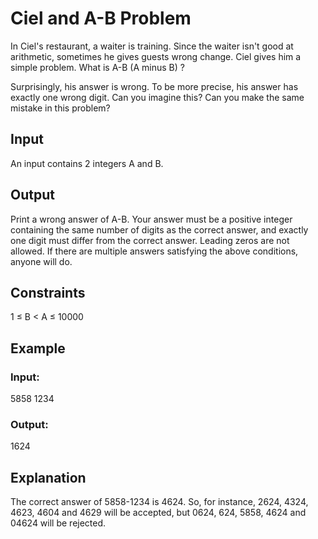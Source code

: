 # Ciel and A-B Problem

In Ciel's restaurant, a waiter is training. Since the waiter isn't good at arithmetic, sometimes he gives guests wrong change. 
Ciel gives him a simple problem. What is A-B (A minus B) ?

Surprisingly, his answer is wrong. To be more precise, his answer has exactly one wrong digit. Can you imagine this? 
Can you make the same mistake in this problem?

## Input

An input contains 2 integers A and B.

## Output

Print a wrong answer of A-B. Your answer must be a positive integer containing the same 
number of digits as the correct answer, and exactly one digit must differ from the correct answer. 
Leading zeros are not allowed. If there are multiple answers satisfying the above conditions, anyone will do.

## Constraints

1 ≤ B < A ≤ 10000


## Example

### Input:

5858 1234

### Output:

1624

## Explanation

The correct answer of 5858-1234 is 4624. 
So, for instance, 2624, 4324, 4623, 4604 and 4629 will be accepted, but 0624, 624, 5858, 4624 and 04624 will be rejected.

